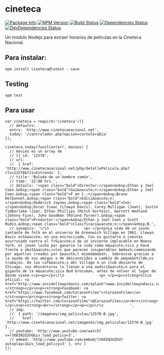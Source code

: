 cineteca
========

[![Package Info](http://img.shields.io/badge/npm-cineteca-blue.svg)](https://npmjs.org/package/cineteca)
[![NPM Version](http://img.shields.io/npm/v/cineteca.svg)](https://npmjs.org/package/cineteca)
[![Build Status](http://img.shields.io/travis/reaktivo/cineteca/master.svg)](http://travis-ci.org/reaktivo/cineteca)
[![Dependencies Status](https://david-dm.org/reaktivo/cineteca.svg?theme=shields.io)](https://david-dm.org/reaktivo/cineteca)
[![DevDependencies Status](https://david-dm.org/reaktivo/cineteca/dev-status.svg?theme=shields.io)](https://david-dm.org/reaktivo/cineteca#info=devDependencies)

Un módulo Nodejs para extraer horarios de películas en la Cineteca Nacional.

## Para instalar:

    npm install cineteca@latest --save

## Testing

    npm test

## Para usar

    var cineteca = require('cineteca')({
      // defaults:
      entry: 'http://www.cinetecanacional.net',
      today: '/controlador.php?opcion=carteleraDia'
    });

    cineteca.today(function(err, movies) {
      // movies es un array de
      // [{ id: '12578',
      // url:
      //  { href: 'http://www.cinetecanacional.net/php/detallePelicula.php?clv=12578&Tit=Estrenos' },
      // title: 'Balada de un hombre común',
      // time: '22:00 hrs.',
      // details: '<span class="bold">Director:</span>&nbsp;Ethan y Joel Coen.&nbsp;<span class="bold">Gui&oacute;n:</span>&nbsp;Ethan y Joel Coen.&nbsp;<span class="bold">F en C.:</span>&nbsp;Bruno Delbonnel.&nbsp;<span class="bold">Edici&oacute;n:</span>&nbsp;Roderick Jaynes.&nbsp;<span class="bold">Con:</span>&nbsp;Oscar Isaac (Llewyn Davis), Carey Mulligan (Jean), Justin Timberlake (Jim), Ethan Phillips (Mitch Gorfein), Garrett Hedlund (Johnny Five), John Goodman (Roland Turner).&nbsp;<span class="bold">Productor:</span>&nbsp;Ethan y Joel Coen y Scott Rudin.&nbsp;<span class="bold">Clasificaci&oacute;n:</span>&nbsp;B.',
      // synopsis: '\r\n                <p> </p><p>La vida de un joven cantante de folk en el universo de Greenwich Village en 1961. Llewyn Davis est&aacute; en una encrucijada. Con su guitarra a cuestas acurrucado contra el fr&iacute;o de un invierno implacable en Nueva York, el joven lucha por ganarse la vida como m&uacute;sico y hace frente a obst&aacute;culos que parecen insuperables &mdash;comenzando por aquellos creados por &eacute;l mismo&mdash;. Sobrevive gracias a la ayuda de sus amigos o de desconocidos a cambio de peque&ntilde;os trabajos. De los caf&eacute;s del Village a un club desierto de Chicago, sus desventuras lo llevan a una audici&oacute;n para el gigante de la m&uacute;sica Bud Grossman, antes de volver al lugar de donde viene.</p><p></p>\r\n                <p> </p><p><strong>Sitio oficial: <a href="http://www.insidellewyndavis.com/splash">www.insidellewyndavis.com</a></strong></p>\n<p><strong>Facebook: <a href="https://www.facebook.com/CorazonFilms">/CorazonFilms</a></strong></p>\n<p><strong>Twitter: <a href="https://twitter.com/CorazonFilms">@CorazonFilms</a><br></strong></p>\n<p><strong><br></strong></p><p></p>\r\n            ',
      // img:
      //  { path: '/imagenes/img_peliculas/12578-B.jpg',
      //    href: 'http://www.cinetecanacional.net/imagenes/img_peliculas/12578-B.jpg' },
      // youtube: 'http://www.youtube.com/watch?v=ltK0IN2U2hU&iv_load_policy=3',
      // embed: 'http://www.youtube.com/embed/ltK0IN2U2hU?autoplay=1&iv_load_policy=3' }, etc ]
    });
